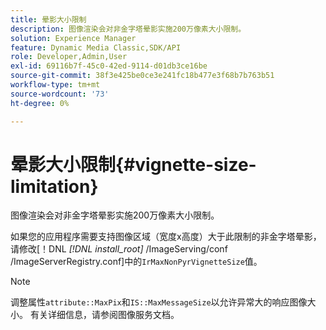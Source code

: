 ```yaml
---
title: 晕影大小限制
description: 图像渲染会对非金字塔晕影实施200万像素大小限制。
solution: Experience Manager
feature: Dynamic Media Classic,SDK/API
role: Developer,Admin,User
exl-id: 69116b7f-45c0-42ed-9114-d01db3ce16be
source-git-commit: 38f3e425be0ce3e241fc18b477e3f68b7b763b51
workflow-type: tm+mt
source-wordcount: '73'
ht-degree: 0%

---
```


# 晕影大小限制{#vignette-size-limitation}

图像渲染会对非金字塔晕影实施200万像素大小限制。

如果您的应用程序需要支持图像区域（宽度x高度）大于此限制的非金字塔晕影，请修改[！DNL *[!DNL install_root]* /ImageServing/conf /ImageServerRegistry.conf]中的`IrMaxNonPyrVignetteSize`值。

>[!NOTE]
>
>调整属性`attribute::MaxPix`和`IS::MaxMessageSize`以允许异常大的响应图像大小。 有关详细信息，请参阅图像服务文档。

